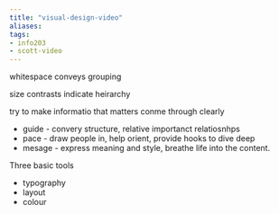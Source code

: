 ```yaml
---
title: "visual-design-video"
aliases: 
tags: 
- info203
- scott-video
---
```


whitespace conveys grouping

size contrasts indicate heirarchy

try to make informatio that matters conme through clearly

- guide - convery structure, relative importanct relatiosnhps
- pace - draw people in, help orient, provide hooks to dive deep
- mesage - express meaning and style, breathe life into the content.

Three basic tools
- typography
- layout
- colour


